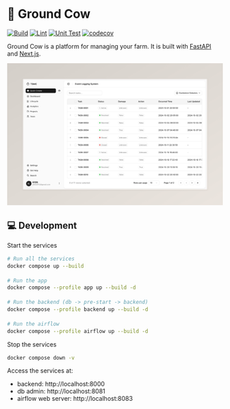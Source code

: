 # 🐄 Ground Cow

[![Build](https://github.com/kiwi-rikasa/ground-cow/actions/workflows/build.yml/badge.svg)](https://github.com/kiwi-rikasa/ground-cow/actions/workflows/build.yml)
[![Lint](https://github.com/kiwi-rikasa/ground-cow/actions/workflows/lint.yml/badge.svg)](https://github.com/kiwi-rikasa/ground-cow/actions/workflows/lint.yml)
[![Unit Test](https://github.com/kiwi-rikasa/ground-cow/actions/workflows/test.yml/badge.svg)](https://github.com/kiwi-rikasa/ground-cow/actions/workflows/test.yml)
[![codecov](https://codecov.io/gh/kiwi-rikasa/ground-cow/graph/badge.svg?token=ZFNRAJKHDU)](https://codecov.io/gh/kiwi-rikasa/ground-cow)

Ground Cow is a platform for managing your farm. It is built with [FastAPI](https://fastapi.tiangolo.com/) and [Next.js](https://nextjs.org/).

[![ground cow](img/ground-cow.png)](https://github.com/kiwi-rikasa/ground-cow)

## 💻 Development

Start the services

```bash
# Run all the services
docker compose up --build

# Run the app
docker compose --profile app up --build -d

# Run the backend (db -> pre-start -> backend)
docker compose --profile backend up --build -d

# Run the airflow
docker compose --profile airflow up --build -d
```

Stop the services

```bash
docker compose down -v
```

Access the services at:

- backend: http://localhost:8000
- db admin: http://localhost:8081
- airflow web server: http://localhost:8083
